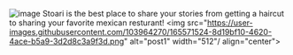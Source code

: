 ![image](https://user-images.githubusercontent.com/103964270/165575690-c78e9844-3c9e-40c3-919c-3315a376e3f1.png)
Stoari is the best place to share your stories from getting a haircut to sharing your favorite mexican resturant!
<img src="https://user-images.githubusercontent.com/103964270/165571524-8d19bf10-4620-4ace-b5a9-3d2d8c3a9f3d.png" alt="post1" width="512"/ align="center">  
